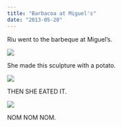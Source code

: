 ```yaml
---
title: "Barbacoa at Miguel's"
date: "2013-05-20"
---
```


Riu went to the barbeque at Miguel’s.

![](images/tumblr_inline_mn44ntqIo11qz4rgp.jpg)

She made this sculpture with a potato.

![](images/tumblr_inline_mn44pirw0p1qz4rgp.jpg)

THEN SHE EATED IT.

![](images/tumblr_inline_mn44rep33o1qz4rgp.jpg)

NOM NOM NOM.
